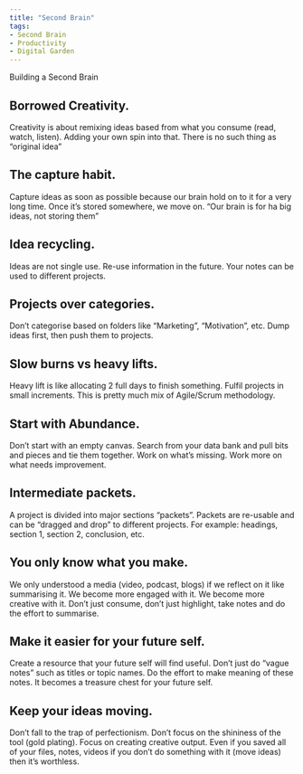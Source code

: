 ```yaml
---
title: "Second Brain"
tags:
- Second Brain
- Productivity
- Digital Garden
---
```


Building a Second Brain

## Borrowed Creativity. 

Creativity is about remixing ideas based from what you consume (read, watch, listen). Adding your own spin into that. There is no such thing as “original idea”    

## The capture habit. 

Capture ideas as soon as possible because our brain hold on to it for a very long time. Once it’s stored somewhere, we move on. “Our brain is for ha big ideas, not storing them”

## Idea recycling. 

Ideas are not single use. Re-use information in the future. Your notes can be used to different projects.

## Projects over categories. 

Don’t categorise based on folders like “Marketing”, “Motivation”, etc. Dump ideas first, then push them to projects.

## Slow burns vs heavy lifts. 

Heavy lift is like allocating 2 full days to finish something. Fulfil projects in small increments. This is pretty much mix of Agile/Scrum methodology.

## Start with Abundance. 

Don’t start with an empty canvas. Search from your data bank and pull bits and pieces and tie them together. Work on what’s missing. Work more on what needs improvement.

## Intermediate packets. 

A project is divided into major sections “packets”. Packets are re-usable and can be “dragged and drop” to different projects. For example: headings, section 1, section 2, conclusion, etc.

## You only know what you make. 

We only understood a media (video, podcast, blogs) if we reflect on it like summarising it. We become more engaged with it. We become more creative with it. Don’t just consume, don’t just highlight, take notes and do the effort to summarise.

## Make it easier for your future self. 

Create a resource that your future self will find useful. Don’t just do “vague notes” such as titles or topic names. Do the effort to make meaning of these notes. It becomes a treasure chest for your future self.  

## Keep your ideas moving. 

Don’t fall to the trap of perfectionism. Don’t focus on the shininess of the tool (gold plating). Focus on creating creative output. Even if you saved all of your files, notes, videos if you don’t do something with it (move ideas) then it’s worthless.